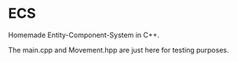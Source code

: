 # ECS
Homemade Entity-Component-System in C++.

The main.cpp and Movement.hpp are just here for testing purposes.
